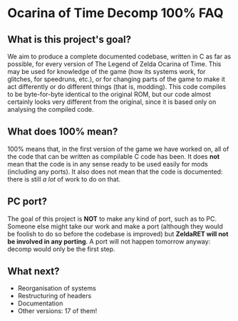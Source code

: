 # Ocarina of Time Decomp 100% FAQ

## What is this project's goal?

We aim to produce a complete documented codebase, written in C as far as possible, for every version of The Legend of Zelda Ocarina of Time. This may be used for knowledge of the game (how its systems work, for glitches, for speedruns, etc.), or for changing parts of the game to make it act differently or do different things (that is, modding). This code compiles to be byte-for-byte identical to the original ROM, but our code almost certainly looks very different from the original, since it is based only on analysing the compiled code.


## What does 100% mean?

100% means that, in the first version of the game we have worked on, all of the code that can be written as compilable C code has been. It does **not** mean that the code is in any sense ready to be used easily for mods (including any ports). It also does not mean that the code is documented: there is still *a lot* of work to do on that.


## PC port?

The goal of this project is **NOT** to make any kind of port, such as to PC. Someone else might take our work and make a port (although they would be foolish to do so before the codebase is improved) but **ZeldaRET will not be involved in any porting**. A port will not happen tomorrow anyway: decomp would only be the first step.


## What next?

- Reorganisation of systems
- Restructuring of headers
- Documentation
- Other versions: 17 of them!